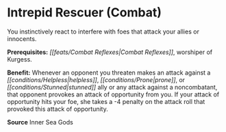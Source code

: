 ﻿---
cssclass: [feats]

---
# Intrepid Rescuer (Combat)

You instinctively react to interfere with foes that attack your allies or innocents.

**Prerequisites:** _[[feats/Combat Reflexes|Combat Reflexes]]_, worshiper of Kurgess.

**Benefit:** Whenever an opponent you threaten makes an attack against a _[[conditions/Helpless|helpless]]_, _[[conditions/Prone|prone]]_, or _[[conditions/Stunned|stunned]]_ ally or any attack against a noncombatant, that opponent provokes an attack of opportunity from you. If your attack of opportunity hits your foe, she takes a -4 penalty on the attack roll that provoked this attack of opportunity.

**Source** Inner Sea Gods